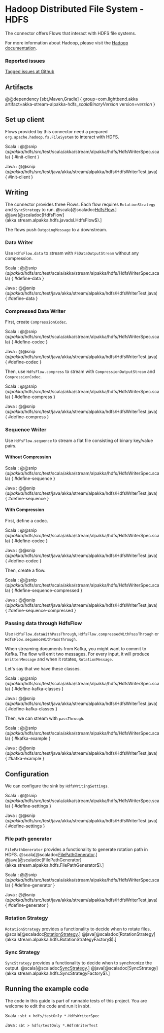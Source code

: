 # Hadoop Distributed File System - HDFS

The connector offers Flows that interact with HDFS file systems.

For more information about Hadoop, please visit the [Hadoop documentation](https://hadoop.apache.org/).

### Reported issues

[Tagged issues at Github](https://github.com/akka/alpakka/labels/p%3Ahdfs)

## Artifacts

@@dependency [sbt,Maven,Gradle] {
  group=com.lightbend.akka
  artifact=akka-stream-alpakka-hdfs_$scalaBinaryVersion$
  version=$version$
}

## Set up client

Flows provided by this connector need a prepared `org.apache.hadoop.fs.FileSystem` to 
interact with HDFS.


Scala
: @@snip ($alpakka$/hdfs/src/test/scala/akka/stream/alpakka/hdfs/HdfsWriterSpec.scala) { #init-client }

Java
: @@snip ($alpakka$/hdfs/src/test/java/akka/stream/alpakka/hdfs/HdfsWriterTest.java) { #init-client }


## Writing

The connector provides three Flows. Each flow requires `RotationStrategy` and `SyncStrategy` to run.
@scala[@scaladoc[HdfsFlow](akka.stream.alpakka.hdfs.scaladsl.HdfsFlow$).]
@java[@scaladoc[HdfsFlow](akka.stream.alpakka.hdfs.javadsl.HdfsFlow$).]

The flows push `OutgoingMessage` to a downstream.

### Data Writer

Use `HdfsFlow.data` to stream with `FSDataOutputStream` without any compression.


Scala
: @@snip ($alpakka$/hdfs/src/test/scala/akka/stream/alpakka/hdfs/HdfsWriterSpec.scala) { #define-data }

Java
: @@snip ($alpakka$/hdfs/src/test/java/akka/stream/alpakka/hdfs/HdfsWriterTest.java) { #define-data }


### Compressed Data Writer

First, create `CompressionCodec`.


Scala
: @@snip ($alpakka$/hdfs/src/test/scala/akka/stream/alpakka/hdfs/HdfsWriterSpec.scala) { #define-codec }

Java
: @@snip ($alpakka$/hdfs/src/test/java/akka/stream/alpakka/hdfs/HdfsWriterTest.java) { #define-codec }


Then, use `HdfsFlow.compress` to stream with `CompressionOutputStream` and `CompressionCodec`. 


Scala
: @@snip ($alpakka$/hdfs/src/test/scala/akka/stream/alpakka/hdfs/HdfsWriterSpec.scala) { #define-compress }

Java
: @@snip ($alpakka$/hdfs/src/test/java/akka/stream/alpakka/hdfs/HdfsWriterTest.java) { #define-compress }


### Sequence Writer

Use `HdfsFlow.sequence` to stream a flat file consisting of binary key/value pairs.

#### Without Compression


Scala
: @@snip ($alpakka$/hdfs/src/test/scala/akka/stream/alpakka/hdfs/HdfsWriterSpec.scala) { #define-sequence }

Java
: @@snip ($alpakka$/hdfs/src/test/java/akka/stream/alpakka/hdfs/HdfsWriterTest.java) { #define-sequence }


#### With Compression

First, define a codec.


Scala
: @@snip ($alpakka$/hdfs/src/test/scala/akka/stream/alpakka/hdfs/HdfsWriterSpec.scala) { #define-codec }

Java
: @@snip ($alpakka$/hdfs/src/test/java/akka/stream/alpakka/hdfs/HdfsWriterTest.java) { #define-codec }


Then, create a flow.


Scala
: @@snip ($alpakka$/hdfs/src/test/scala/akka/stream/alpakka/hdfs/HdfsWriterSpec.scala) { #define-sequence-compressed }

Java
: @@snip ($alpakka$/hdfs/src/test/java/akka/stream/alpakka/hdfs/HdfsWriterTest.java) { #define-sequence-compressed }

### Passing data through HdfsFlow

Use `HdfsFlow.dataWithPassThrough`, `HdfsFlow.compressedWithPassThrough` or `HdfsFlow.sequenceWithPassThrough`.

When streaming documents from Kafka, you might want to commit to Kafka. The flow will emit two messages.
For every input, it will produce `WrittenMessage` and when it rotates, `RotationMessage`.

Let's say that we have these classes.


Scala
: @@snip ($alpakka$/hdfs/src/test/scala/akka/stream/alpakka/hdfs/HdfsWriterSpec.scala) { #define-kafka-classes }

Java
: @@snip ($alpakka$/hdfs/src/test/java/akka/stream/alpakka/hdfs/HdfsWriterTest.java) { #define-kafka-classes }


Then, we can stream with `passThrough`.


Scala
: @@snip ($alpakka$/hdfs/src/test/scala/akka/stream/alpakka/hdfs/HdfsWriterSpec.scala) { #kafka-example }

Java
: @@snip ($alpakka$/hdfs/src/test/java/akka/stream/alpakka/hdfs/HdfsWriterTest.java) { #kafka-example }


## Configuration

We can configure the sink by `HdfsWritingSettings`. 


Scala
: @@snip ($alpakka$/hdfs/src/test/scala/akka/stream/alpakka/hdfs/HdfsWriterSpec.scala) { #define-settings }

Java
: @@snip ($alpakka$/hdfs/src/test/java/akka/stream/alpakka/hdfs/HdfsWriterTest.java) { #define-settings }


### File path generator

`FilePathGenerator` provides a functionality to generate rotation path in HDFS. 
@scala[@scaladoc[FilePathGenerator](akka.stream.alpakka.hdfs.FilePathGenerator$).]
@java[@scaladoc[FilePathGenerator](akka.stream.alpakka.hdfs.FilePathGenerator$).]

Scala
: @@snip ($alpakka$/hdfs/src/test/scala/akka/stream/alpakka/hdfs/HdfsWriterSpec.scala) { #define-generator }

Java
: @@snip ($alpakka$/hdfs/src/test/java/akka/stream/alpakka/hdfs/HdfsWriterTest.java) { #define-generator }


### Rotation Strategy


`RotationStrategy` provides a functionality to decide when to rotate files.
@scala[@scaladoc[RotationStrategy](akka.stream.alpakka.hdfs.RotationStrategyFactory$).]
@java[@scaladoc[RotationStrategy](akka.stream.alpakka.hdfs.RotationStrategyFactory$).]


### Sync Strategy


`SyncStrategy` provides a functionality to decide when to synchronize the output.
@scala[@scaladoc[SyncStrategy](akka.stream.alpakka.hdfs.SyncStrategyFactory$).]
@java[@scaladoc[SyncStrategy](akka.stream.alpakka.hdfs.SyncStrategyFactory$).]


## Running the example code

The code in this guide is part of runnable tests of this project. You are welcome to edit the code and run it in sbt.

Scala
:   ```
    sbt
    > hdfs/testOnly *.HdfsWriterSpec
    ```

Java
:   ```
    sbt
    > hdfs/testOnly *.HdfsWriterTest
    ```
